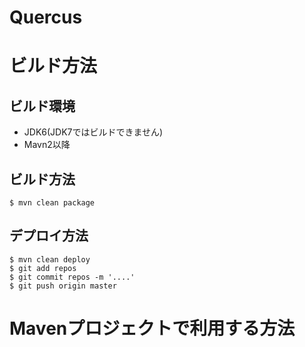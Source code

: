 Quercus
=======
# ビルド方法
## ビルド環境
- JDK6(JDK7ではビルドできません)
- Mavn2以降

## ビルド方法
``$ mvn clean package``

## デプロイ方法

    $ mvn clean deploy
    $ git add repos
    $ git commit repos -m '....'
    $ git push origin master

# Mavenプロジェクトで利用する方法